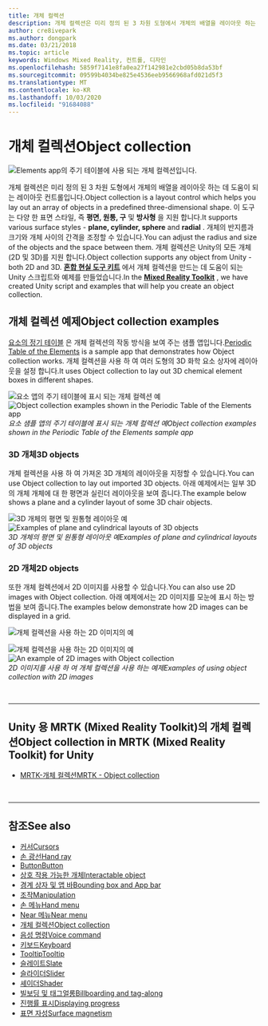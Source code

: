 ```yaml
---
title: 개체 컬렉션
description: 개체 컬렉션은 미리 정의 된 3 차원 도형에서 개체의 배열을 레이아웃 하는 데 도움이 되는 레이아웃 컨트롤입니다.
author: cre8ivepark
ms.author: dongpark
ms.date: 03/21/2018
ms.topic: article
keywords: Windows Mixed Reality, 컨트롤, 디자인
ms.openlocfilehash: 5859f7141e8fa0ea27f142981e2cbd05b8da53bf
ms.sourcegitcommit: 09599b4034be825e4536eeb9566968afd021d5f3
ms.translationtype: MT
ms.contentlocale: ko-KR
ms.lasthandoff: 10/03/2020
ms.locfileid: "91684088"
---
```

# <a name="object-collection"></a><span data-ttu-id="cac34-104">개체 컬렉션</span><span class="sxs-lookup"><span data-stu-id="cac34-104">Object collection</span></span>

![Elements app의 주기 테이블에 사용 되는 개체 컬렉션입니다.](images/UX_Hero_ObjectCollection.jpg)<br>


<span data-ttu-id="cac34-106">개체 컬렉션은 미리 정의 된 3 차원 도형에서 개체의 배열을 레이아웃 하는 데 도움이 되는 레이아웃 컨트롤입니다.</span><span class="sxs-lookup"><span data-stu-id="cac34-106">Object collection is a layout control which helps you lay out an array of objects in a predefined three-dimensional shape.</span></span> <span data-ttu-id="cac34-107">이 도구는 다양 한 표면 스타일, 즉 **평면, 원통, 구** 및 **방사형** 을 지원 합니다.</span><span class="sxs-lookup"><span data-stu-id="cac34-107">It supports various surface styles - **plane, cylinder, sphere** and **radial** .</span></span> <span data-ttu-id="cac34-108">개체의 반지름과 크기와 개체 사이의 간격을 조정할 수 있습니다.</span><span class="sxs-lookup"><span data-stu-id="cac34-108">You can adjust the radius and size of the objects and the space between them.</span></span> <span data-ttu-id="cac34-109">개체 컬렉션은 Unity의 모든 개체 (2D 및 3D)를 지원 합니다.</span><span class="sxs-lookup"><span data-stu-id="cac34-109">Object collection supports any object from Unity - both 2D and 3D.</span></span> <span data-ttu-id="cac34-110">**[혼합 현실 도구 키트](https://microsoft.github.io/MixedRealityToolkit-Unity/Documentation/README_ObjectCollection.html)** 에서 개체 컬렉션을 만드는 데 도움이 되는 Unity 스크립트와 예제를 만들었습니다.</span><span class="sxs-lookup"><span data-stu-id="cac34-110">In the **[Mixed Reality Toolkit](https://microsoft.github.io/MixedRealityToolkit-Unity/Documentation/README_ObjectCollection.html)** , we have created Unity script and examples that will help you create an object collection.</span></span>


## <a name="object-collection-examples"></a><span data-ttu-id="cac34-111">개체 컬렉션 예제</span><span class="sxs-lookup"><span data-stu-id="cac34-111">Object collection examples</span></span>

<span data-ttu-id="cac34-112">[요소의 정기 테이블](../develop/unity/periodic-table-of-the-elements.md) 은 개체 컬렉션의 작동 방식을 보여 주는 샘플 앱입니다.</span><span class="sxs-lookup"><span data-stu-id="cac34-112">[Periodic Table of the Elements](../develop/unity/periodic-table-of-the-elements.md) is a sample app that demonstrates how Object collection works.</span></span> <span data-ttu-id="cac34-113">개체 컬렉션을 사용 하 여 여러 도형의 3D 화학 요소 상자에 레이아웃을 설정 합니다.</span><span class="sxs-lookup"><span data-stu-id="cac34-113">It uses Object collection to lay out 3D chemical element boxes in different shapes.</span></span>

<span data-ttu-id="cac34-114">![요소 앱의 주기 테이블에 표시 되는 개체 컬렉션 예](images/periodictable-collections-1000px.jpg)</span><span class="sxs-lookup"><span data-stu-id="cac34-114">![Object collection examples shown in the Periodic Table of the Elements app](images/periodictable-collections-1000px.jpg)</span></span><br>
<span data-ttu-id="cac34-115">*요소 샘플 앱의 주기 테이블에 표시 되는 개체 컬렉션 예*</span><span class="sxs-lookup"><span data-stu-id="cac34-115">*Object collection examples shown in the Periodic Table of the Elements sample app*</span></span>

### <a name="3d-objects"></a><span data-ttu-id="cac34-116">3D 개체</span><span class="sxs-lookup"><span data-stu-id="cac34-116">3D objects</span></span>

<span data-ttu-id="cac34-117">개체 컬렉션을 사용 하 여 가져온 3D 개체의 레이아웃을 지정할 수 있습니다.</span><span class="sxs-lookup"><span data-stu-id="cac34-117">You can use Object collection to lay out imported 3D objects.</span></span> <span data-ttu-id="cac34-118">아래 예제에서는 일부 3D의 개체 개체에 대 한 평면과 실린더 레이아웃을 보여 줍니다.</span><span class="sxs-lookup"><span data-stu-id="cac34-118">The example below shows a plane and a cylinder layout of some 3D chair objects.</span></span>

<span data-ttu-id="cac34-119">![3D 개체의 평면 및 원통형 레이아웃 예](images/objectcollection-3dobjects-1000px.jpg)</span><span class="sxs-lookup"><span data-stu-id="cac34-119">![Examples of plane and cylindrical layouts of 3D objects](images/objectcollection-3dobjects-1000px.jpg)</span></span><br>
<span data-ttu-id="cac34-120">*3D 개체의 평면 및 원통형 레이아웃 예*</span><span class="sxs-lookup"><span data-stu-id="cac34-120">*Examples of plane and cylindrical layouts of 3D objects*</span></span>

### <a name="2d-objects"></a><span data-ttu-id="cac34-121">2D 개체</span><span class="sxs-lookup"><span data-stu-id="cac34-121">2D objects</span></span>

<span data-ttu-id="cac34-122">또한 개체 컬렉션에서 2D 이미지를 사용할 수 있습니다.</span><span class="sxs-lookup"><span data-stu-id="cac34-122">You can also use 2D images with Object collection.</span></span> <span data-ttu-id="cac34-123">아래 예제에서는 2D 이미지를 모눈에 표시 하는 방법을 보여 줍니다.</span><span class="sxs-lookup"><span data-stu-id="cac34-123">The examples below demonstrate how 2D images can be displayed in a grid.</span></span>

![개체 컬렉션을 사용 하는 2D 이미지의 예](images/940px-layout-3dobjects-3.jpg)

<span data-ttu-id="cac34-125">![개체 컬렉션을 사용 하는 2D 이미지의 예](images/940px-layout-2dimages.jpg)</span><span class="sxs-lookup"><span data-stu-id="cac34-125">![An example of 2D images with Object collection](images/940px-layout-2dimages.jpg)</span></span><br>
<span data-ttu-id="cac34-126">*2D 이미지를 사용 하 여 개체 컬렉션을 사용 하는 예제*</span><span class="sxs-lookup"><span data-stu-id="cac34-126">*Examples of using object collection with 2D images*</span></span>

<br>

---

## <a name="object-collection-in-mrtk-mixed-reality-toolkit-for-unity"></a><span data-ttu-id="cac34-127">Unity 용 MRTK (Mixed Reality Toolkit)의 개체 컬렉션</span><span class="sxs-lookup"><span data-stu-id="cac34-127">Object collection in MRTK (Mixed Reality Toolkit) for Unity</span></span>

* [<span data-ttu-id="cac34-128">MRTK-개체 컬렉션</span><span class="sxs-lookup"><span data-stu-id="cac34-128">MRTK - Object collection</span></span>](https://microsoft.github.io/MixedRealityToolkit-Unity/Documentation/README_ObjectCollection.html)


<br>

---


## <a name="see-also"></a><span data-ttu-id="cac34-129">참조</span><span class="sxs-lookup"><span data-stu-id="cac34-129">See also</span></span>

* [<span data-ttu-id="cac34-130">커서</span><span class="sxs-lookup"><span data-stu-id="cac34-130">Cursors</span></span>](cursors.md)
* [<span data-ttu-id="cac34-131">손 광선</span><span class="sxs-lookup"><span data-stu-id="cac34-131">Hand ray</span></span>](point-and-commit.md)
* [<span data-ttu-id="cac34-132">Button</span><span class="sxs-lookup"><span data-stu-id="cac34-132">Button</span></span>](button.md)
* [<span data-ttu-id="cac34-133">상호 작용 가능한 개체</span><span class="sxs-lookup"><span data-stu-id="cac34-133">Interactable object</span></span>](interactable-object.md)
* [<span data-ttu-id="cac34-134">경계 상자 및 앱 바</span><span class="sxs-lookup"><span data-stu-id="cac34-134">Bounding box and App bar</span></span>](app-bar-and-bounding-box.md)
* [<span data-ttu-id="cac34-135">조작</span><span class="sxs-lookup"><span data-stu-id="cac34-135">Manipulation</span></span>](direct-manipulation.md)
* [<span data-ttu-id="cac34-136">손 메뉴</span><span class="sxs-lookup"><span data-stu-id="cac34-136">Hand menu</span></span>](hand-menu.md)
* [<span data-ttu-id="cac34-137">Near 메뉴</span><span class="sxs-lookup"><span data-stu-id="cac34-137">Near menu</span></span>](near-menu.md)
* [<span data-ttu-id="cac34-138">개체 컬렉션</span><span class="sxs-lookup"><span data-stu-id="cac34-138">Object collection</span></span>](object-collection.md)
* [<span data-ttu-id="cac34-139">음성 명령</span><span class="sxs-lookup"><span data-stu-id="cac34-139">Voice command</span></span>](voice-input.md)
* [<span data-ttu-id="cac34-140">키보드</span><span class="sxs-lookup"><span data-stu-id="cac34-140">Keyboard</span></span>](keyboard.md)
* [<span data-ttu-id="cac34-141">Tooltip</span><span class="sxs-lookup"><span data-stu-id="cac34-141">Tooltip</span></span>](tooltip.md)
* [<span data-ttu-id="cac34-142">슬레이트</span><span class="sxs-lookup"><span data-stu-id="cac34-142">Slate</span></span>](slate.md)
* [<span data-ttu-id="cac34-143">슬라이더</span><span class="sxs-lookup"><span data-stu-id="cac34-143">Slider</span></span>](slider.md)
* [<span data-ttu-id="cac34-144">셰이더</span><span class="sxs-lookup"><span data-stu-id="cac34-144">Shader</span></span>](shader.md)
* [<span data-ttu-id="cac34-145">빌보딩 및 태그얼롱</span><span class="sxs-lookup"><span data-stu-id="cac34-145">Billboarding and tag-along</span></span>](billboarding-and-tag-along.md)
* [<span data-ttu-id="cac34-146">진행률 표시</span><span class="sxs-lookup"><span data-stu-id="cac34-146">Displaying progress</span></span>](progress.md)
* [<span data-ttu-id="cac34-147">표면 자성</span><span class="sxs-lookup"><span data-stu-id="cac34-147">Surface magnetism</span></span>](surface-magnetism.md)

